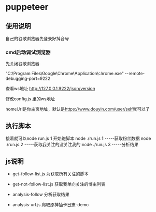 
# puppeteer

## 使用说明

自己的谷歌浏览器先登录好抖音号

### cmd启动调试浏览器

先关闭谷歌浏览器

"C:\Program Files\Google\Chrome\Application\chrome.exe" --remote-debugging-port=9222

查看ws地址
<http://127.0.0.1:9222/json/version>

修改config.js 里的ws地址

homeUrl是你主页地址，默认是<https://www.douyin.com/user/self>就可以了

## 执行脚本

接着就可以node run.js 1 开始跑脚本
node ./run.js 1 -----获取粉丝数据
node ./run.js 2 -----获取我关注的没关注我的
node ./run.js 3 -----分析结果

## js说明

- get-follow-list.js 为获取所有关注的脚本

- get-not-follow-list.js 获取我单向关注的博主列表

- analysis-follow   分析获取结果

- analysis-url.js   爬取原神抽卡日志-demo
